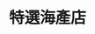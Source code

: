 ---
title: "特選海產店"
description: "特選海產店"
layout: shop
keywords:
  - 美食競賽
  - 台灣美食
  - 美食精選
datePublished: "2025-06-30"
dateModified: "2025-07-03"
city: "台東縣"
district: "台東市"
address: "台東縣台東市松江路一段32號"
phone: "089281447"
geo: "22.79272824285487, 121.18677965733524"
google_map: "https://maps.app.goo.gl/mNZ21cmpXpzRBajz6"
footinder: "https://footinder.com.tw/%E5%8F%B0%E6%9D%B1%E7%B8%A3%E5%8F%B0%E6%9D%B1%E5%B8%82/84983/"
official: "https://www.facebook.com/TaitungFeaturedSeafoodRestaurant/"
award:
  - name: "500盤"
    year: "2024"
    entries:
      - dishes:
          - "龍蝦麵線"

---